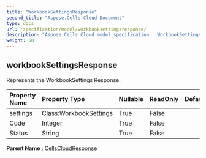 ```yaml
---
title: "WorkbookSettingsResponse"
second_title: "Aspose.Cells Cloud Document"
type: docs
url: /specification/model/workbooksettingsresponse/
description: "Aspose.Cells Cloud model specification : WorkbookSettingsResponse. Effortlessly handle Excel and other spreadsheet documents with features like opening, generating, editing, splitting, merging, comparing, and converting."
weight: 50
---
```


## **workbookSettingsResponse**

Represents the WorkbookSettings Response. 

| Property Name | Property Type | Nullable |  ReadOnly | DefaultValue | Description | 
| :- | :- | :- |:- |  :- | :- |
| settings | Class:WorkbookSettings | True |  False |  |  |  
| Code | Integer | True |  False |  |  |  
| Status | String | True |  False |  |  |  

**Parent Name** : [CellsCloudResponse](cellscloudresponse)

